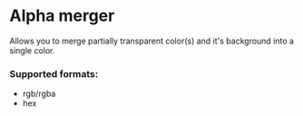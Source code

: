 # Alpha merger
Allows you to merge partially transparent color(s) and it's background into a single color.
### Supported formats:
- rgb/rgba
- hex
